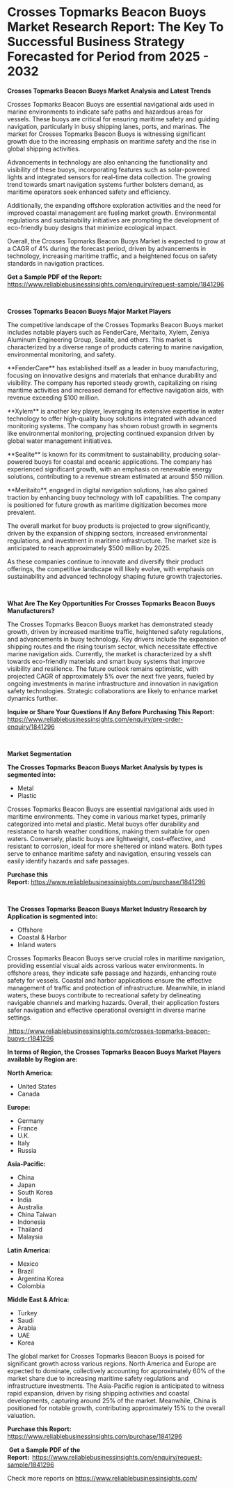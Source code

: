 <p><h1>Crosses Topmarks Beacon Buoys Market Research Report: The Key To Successful Business Strategy Forecasted for Period from 2025 - 2032</h1></p><p><strong>Crosses Topmarks Beacon Buoys Market Analysis and Latest Trends</strong></p>
<p><p>Crosses Topmarks Beacon Buoys are essential navigational aids used in marine environments to indicate safe paths and hazardous areas for vessels. These buoys are critical for ensuring maritime safety and guiding navigation, particularly in busy shipping lanes, ports, and marinas. The market for Crosses Topmarks Beacon Buoys is witnessing significant growth due to the increasing emphasis on maritime safety and the rise in global shipping activities. </p><p>Advancements in technology are also enhancing the functionality and visibility of these buoys, incorporating features such as solar-powered lights and integrated sensors for real-time data collection. The growing trend towards smart navigation systems further bolsters demand, as maritime operators seek enhanced safety and efficiency.</p><p>Additionally, the expanding offshore exploration activities and the need for improved coastal management are fueling market growth. Environmental regulations and sustainability initiatives are prompting the development of eco-friendly buoy designs that minimize ecological impact.</p><p>Overall, the Crosses Topmarks Beacon Buoys Market is expected to grow at a CAGR of 4% during the forecast period, driven by advancements in technology, increasing maritime traffic, and a heightened focus on safety standards in navigation practices.</p></p>
<p><strong>Get a Sample PDF of the Report:&nbsp;</strong> <a href="https://www.reliablebusinessinsights.com/enquiry/request-sample/1841296?utm_campaign=2748&utm_medium=2&utm_source=Github&utm_content=ia&utm_term=28022025&utm_id=crosses-topmarks-beacon-buoys">https://www.reliablebusinessinsights.com/enquiry/request-sample/1841296</a></p>
<p>&nbsp;</p>
<p><strong>Crosses Topmarks Beacon Buoys Major Market Players</strong></p>
<p><p>The competitive landscape of the Crosses Topmarks Beacon Buoys market includes notable players such as FenderCare, Meritaito, Xylem, Zeniya Aluminum Engineering Group, Sealite, and others. This market is characterized by a diverse range of products catering to marine navigation, environmental monitoring, and safety.</p><p>**FenderCare** has established itself as a leader in buoy manufacturing, focusing on innovative designs and materials that enhance durability and visibility. The company has reported steady growth, capitalizing on rising maritime activities and increased demand for effective navigation aids, with revenue exceeding $100 million.</p><p>**Xylem** is another key player, leveraging its extensive expertise in water technology to offer high-quality buoy solutions integrated with advanced monitoring systems. The company has shown robust growth in segments like environmental monitoring, projecting continued expansion driven by global water management initiatives.</p><p>**Sealite** is known for its commitment to sustainability, producing solar-powered buoys for coastal and oceanic applications. The company has experienced significant growth, with an emphasis on renewable energy solutions, contributing to a revenue stream estimated at around $50 million.</p><p>**Meritaito**, engaged in digital navigation solutions, has also gained traction by enhancing buoy technology with IoT capabilities. The company is positioned for future growth as maritime digitization becomes more prevalent.</p><p>The overall market for buoy products is projected to grow significantly, driven by the expansion of shipping sectors, increased environmental regulations, and investment in maritime infrastructure. The market size is anticipated to reach approximately $500 million by 2025.</p><p>As these companies continue to innovate and diversify their product offerings, the competitive landscape will likely evolve, with emphasis on sustainability and advanced technology shaping future growth trajectories.</p></p>
<p>&nbsp;</p>
<p><strong>What Are The Key Opportunities For Crosses Topmarks Beacon Buoys Manufacturers?</strong></p>
<p><p>The Crosses Topmarks Beacon Buoys market has demonstrated steady growth, driven by increased maritime traffic, heightened safety regulations, and advancements in buoy technology. Key drivers include the expansion of shipping routes and the rising tourism sector, which necessitate effective marine navigation aids. Currently, the market is characterized by a shift towards eco-friendly materials and smart buoy systems that improve visibility and resilience. The future outlook remains optimistic, with projected CAGR of approximately 5% over the next five years, fueled by ongoing investments in marine infrastructure and innovation in navigation safety technologies. Strategic collaborations are likely to enhance market dynamics further.</p></p>
<p><strong>Inquire or Share Your Questions If Any Before Purchasing This Report:</strong> <a href="https://www.reliablebusinessinsights.com/enquiry/pre-order-enquiry/1841296?utm_campaign=2748&utm_medium=2&utm_source=Github&utm_content=ia&utm_term=28022025&utm_id=crosses-topmarks-beacon-buoys">https://www.reliablebusinessinsights.com/enquiry/pre-order-enquiry/1841296</a></p>
<p>&nbsp;</p>
<p><strong>Market Segmentation</strong></p>
<p><strong>The Crosses Topmarks Beacon Buoys Market Analysis by types is segmented into:</strong></p>
<p><ul><li>Metal</li><li>Plastic</li></ul></p>
<p><p>Crosses Topmarks Beacon Buoys are essential navigational aids used in maritime environments. They come in various market types, primarily categorized into metal and plastic. Metal buoys offer durability and resistance to harsh weather conditions, making them suitable for open waters. Conversely, plastic buoys are lightweight, cost-effective, and resistant to corrosion, ideal for more sheltered or inland waters. Both types serve to enhance maritime safety and navigation, ensuring vessels can easily identify hazards and safe passages.</p></p>
<p><strong>Purchase this Report:&nbsp;</strong><a href="https://www.reliablebusinessinsights.com/purchase/1841296?utm_campaign=2748&utm_medium=2&utm_source=Github&utm_content=ia&utm_term=28022025&utm_id=crosses-topmarks-beacon-buoys">https://www.reliablebusinessinsights.com/purchase/1841296</a></p>
<p>&nbsp;</p>
<p><strong>The Crosses Topmarks Beacon Buoys Market Industry Research by Application is segmented into:</strong></p>
<p><ul><li>Offshore</li><li>Coastal & Harbor</li><li>Inland waters</li></ul></p>
<p><p>Crosses Topmarks Beacon Buoys serve crucial roles in maritime navigation, providing essential visual aids across various water environments. In offshore areas, they indicate safe passage and hazards, enhancing route safety for vessels. Coastal and harbor applications ensure the effective management of traffic and protection of infrastructure. Meanwhile, in inland waters, these buoys contribute to recreational safety by delineating navigable channels and marking hazards. Overall, their application fosters safer navigation and effective operational oversight in diverse marine settings.</p></p>
<p><a href="https://www.reliablebusinessinsights.com/crosses-topmarks-beacon-buoys-r1841296?utm_campaign=2748&utm_medium=2&utm_source=Github&utm_content=ia&utm_term=28022025&utm_id=crosses-topmarks-beacon-buoys">&nbsp;https://www.reliablebusinessinsights.com/crosses-topmarks-beacon-buoys-r1841296</a></p>
<p><strong>In terms of Region, the Crosses Topmarks Beacon Buoys Market Players available by Region are:</strong></p>
<p>
    <p> <strong> North America: </strong>
        <ul>
            <li>United States</li>
            <li>Canada</li>
        </ul>
        </p> 
    <p> <strong> Europe: </strong>
        <ul>
            <li>Germany</li>
            <li>France</li>
            <li>U.K.</li>
            <li>Italy</li>
            <li>Russia</li>
        </ul>
        </p> 
    <p> <strong> Asia-Pacific: </strong>
        <ul>
            <li>China</li>
            <li>Japan</li>
            <li>South Korea</li>
            <li>India</li>
            <li>Australia</li>
            <li>China Taiwan</li>
            <li>Indonesia</li>
            <li>Thailand</li>
            <li>Malaysia</li>
        </ul>
        </p> 
    <p> <strong> Latin America: </strong>
        <ul>
            <li>Mexico</li>
            <li>Brazil</li>
            <li>Argentina Korea</li>
            <li>Colombia</li>
        </ul>
        </p> 
    <p> <strong> Middle East & Africa: </strong>
        <ul>
            <li>Turkey</li>
            <li>Saudi</li>
            <li>Arabia</li>
            <li>UAE</li>
            <li>Korea</li>
        </ul>
    </p>
    </p>
<p><p>The global market for Crosses Topmarks Beacon Buoys is poised for significant growth across various regions. North America and Europe are expected to dominate, collectively accounting for approximately 60% of the market share due to increasing maritime safety regulations and infrastructure investments. The Asia-Pacific region is anticipated to witness rapid expansion, driven by rising shipping activities and coastal developments, capturing around 25% of the market. Meanwhile, China is positioned for notable growth, contributing approximately 15% to the overall valuation.</p></p>
<p><strong>Purchase this Report: </strong><a href="https://www.reliablebusinessinsights.com/purchase/1841296?utm_campaign=2748&utm_medium=2&utm_source=Github&utm_content=ia&utm_term=28022025&utm_id=crosses-topmarks-beacon-buoys">https://www.reliablebusinessinsights.com/purchase/1841296</a></p>
<p>&nbsp;<strong>Get a Sample PDF of the Report:&nbsp;&nbsp;</strong><a href="https://www.reliablebusinessinsights.com/enquiry/request-sample/1841296?utm_campaign=2748&utm_medium=2&utm_source=Github&utm_content=ia&utm_term=28022025&utm_id=crosses-topmarks-beacon-buoys">https://www.reliablebusinessinsights.com/enquiry/request-sample/1841296</a></p>
<p><strong></strong></p>
<p>Check more reports on <a href="https://www.reliablebusinessinsights.com/?utm_campaign=2748&utm_medium=2&utm_source=Github&utm_content=ia&utm_term=28022025&utm_id=crosses-topmarks-beacon-buoys">https://www.reliablebusinessinsights.com/</a></p>